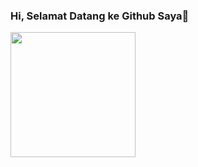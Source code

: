 ### Hi, Selamat Datang ke Github Saya👋


<img align="up" height="200" src="https://raw.githubusercontent.com/Azex229/Azex229/main/7d321149b918b1002d6f24d16b5826cd.jpg"/>

